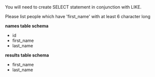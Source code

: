 You will need to create SELECT statement in conjunction with LIKE.

Please list people which have 'first_name' with at least 6 character long

**names table schema**
- id
- first_name
- last_name

**results table schema**
- first_name
- last_name
